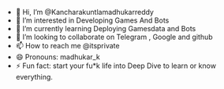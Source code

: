- 👋 Hi, I’m @Kancharakuntlamadhukarreddy
- 👀 I’m interested in Developing Games And Bots
- 🌱 I’m currently learning Deploying Gamesdata and Bots
- 💞️ I’m looking to collaborate on Telegram , Google and github
- 📫 How to reach me @itsprivate
- 😄 Pronouns: madhukar_k
- ⚡ Fun fact: start your fu*k life into Deep Dive to learn or know everything.

<!---
Kancharakuntlamadhukarreddy/Kancharakuntlamadhukarreddy is a ✨ special ✨ repository because its `README.md` (this file) appears on your GitHub profile.
You can click the Preview link to take a look at your changes.
--->
